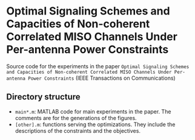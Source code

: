 # Optimal Signaling Schemes and Capacities of Non-coherent Correlated MISO Channels Under Per-antenna Power Constraints
Source code for the experiments in the paper `Optimal Signaling Schemes and Capacities of Non-coherent Correlated MISO Channels Under Per-antenna Power Constraints` (IEEE Transactions on Communications)

## Directory structure

- `main*.m`: MATLAB code for main experiments in the paper. The comments are for the generations of the figures.
- `[other].m`: functions serving the optimizations. They include the descriptions of the constraints and the objectives.



